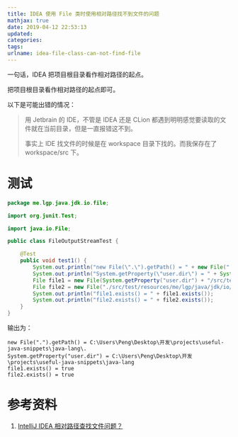 ```yaml
---
title: IDEA 使用 File 类时使用相对路径找不到文件的问题
mathjax: true
date: 2019-04-12 22:53:13
updated:
categories:
tags:
urlname: idea-file-class-can-not-find-file
---
```


一句话，IDEA 把项目根目录看作相对路径的起点。

<!-- more -->



把项目根目录看作相对路径的起点即可。

以下是可能出错的情况：

> 用 Jetbrain 的 IDE，不管是 IDEA 还是 CLion 都遇到明明感觉要读取的文件就在当前目录，但是一直报错这不到。
>
> 事实上 IDE 找文件的时候是在 workspace 目录下找的。而我保存在了 workspace/src 下。



# 测试



```java
package me.lgp.java.jdk.io.file;

import org.junit.Test;

import java.io.File;

public class FileOutputStreamTest {

    @Test
    public void test1() {
        System.out.println("new File(\".\").getPath() = " + new File(".").getAbsolutePath());
        System.out.println("System.getProperty(\"user.dir\") = " + System.getProperty("user.dir"));
        File file1 = new File(System.getProperty("user.dir") + "/src/test/resources/me/lgp/java/jdk/io/file/file.temp");
        File file2 = new File("./src/test/resources/me/lgp/java/jdk/io/file/file.temp");
        System.out.println("file1.exists() = " + file1.exists());
        System.out.println("file2.exists() = " + file2.exists());
    }
}
```

输出为：

```
new File(".").getPath() = C:\Users\Peng\Desktop\开发\projects\useful-java-snippets\java-lang\.
System.getProperty("user.dir") = C:\Users\Peng\Desktop\开发\projects\useful-java-snippets\java-lang
file1.exists() = true
file2.exists() = true
```







# 参考资料

1. [IntelliJ IDEA 相对路径查找文件问题？](https://www.zhihu.com/question/30222419/answer/171542187)